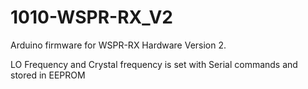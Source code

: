 # 1010-WSPR-RX_V2
Arduino firmware for WSPR-RX Hardware Version 2.


LO Frequency and Crystal frequency is set with Serial commands and stored in EEPROM
